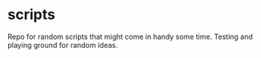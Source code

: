 # scripts
Repo for random scripts that might come in handy some time. Testing and playing ground for random ideas.
